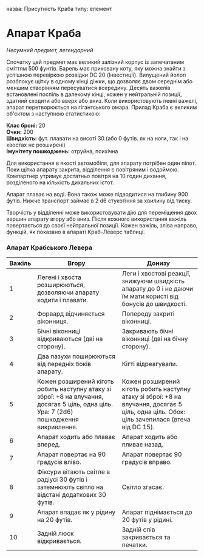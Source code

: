 назва: Присутність Краба типу: елемент

# Апарат Краба
_Несумний предмет, легендарний_

Спочатку цей предмет має великий залізний корпус із запечатаним сміттям 500 фунтів. Барель має приховану коту, яку можна знайти з успішною перевіркою розвідки DC 20 (Інвестиції). Випущений йолоп розблокує щітку в одному кінці діжки, що дозволяє двом середнім або меншим створінням пересуватися всередину. Десять важелів встановлені поспіль в далекому кінці, кожен у нейтральній позиції, здатний сходити або вверх або вниз. Коли використовують певні важелі, апарат перетворюється на гігантського омара. Прилад Краба є великим об'єктом з наступною статистикою:

**Клас броні:** 20    
**Очки:** 200    
**Швидкість:** фут. плавати на висоті 30.(або 0 футів. як на ноги, так і на хвостах не розширені)    
**Імунітету пошкоджень:** отруйна, психічна

Для використання в якості автомобіля, для апарату потрібен один пілот. Поки щітка апарату закрита, відділення є повітряним і водоймою. Компартнер утримує достатньо повітря на 10 годин дихання, розділеного на кількість дихальних істот.

Апарат плаває на воді. Вона також може підводитися на глибину 900 футів. Нижче транспорт займає в 2 d6 стукотіння за хвилину від тиску.

Творчість у відділенні може використовувати дію для переміщення двох вершин апарату вгору або вниз. Після кожного використання важіль повертається до своєї нейтральної позиції. Кожен важіль, зліва направо, функцій, як показано в апараті Краб-Леверс таблиці.

### Апарат Крабського Левера
| Важіль | Вгору                                                                                                                                    | Донизу                                                                                                                                      |
| ------ | ---------------------------------------------------------------------------------------------------------------------------------------- | ------------------------------------------------------------------------------------------------------------------------------------------- |
| 1      | Легені і хвоста розширюються, дозволяючи апарату ходити і плавати.                                                                       | Леги і хвостові реакції, знижуючи швидкість апарату до 0 і не даючи їм мати користі від бонусів до швидкості.                               |
| 2      | Форвард відчиняється віконниця.                                                                                                          | Попереду закриті віконниці.                                                                                                                 |
| 3      | Бічні віконниці відкриваються (дві на сторону).                                                                                          | Закривають бічні віконниці (дві на бічну сторону).                                                                                          |
| 4      | Два пазухи поширюються від передніх боків апарату.                                                                                       | Кігті відреагували.                                                                                                                         |
| 5      | Кожен розширений кіготь робить наступну атаку зі зброї: +8 на влучання, досягає 5 ціль, одна ціль. Ура: 7 (2d6) пошкодження викривлення. | Кожен розширений кіготь робить наступну атаку зі зброї: +8 на влучання, досягає 5 ціль, одна ціль. Обок: ціль зачепилася (втеча від DC 15). |
| 6      | Апарат ходить або плаває вперед.                                                                                                         | Апарат ходить або пливає назад.                                                                                                             |
| 7      | Апарат повертає на 90 градусів вліво.                                                                                                    | Апарат повертає 90 градусів вправо.                                                                                                         |
| 8      | Фіксури вітають світле в радіусі 30 футів і затемнюють світло на відстані додаткових 30 футів.                                           | Світло згасає.                                                                                                                              |
| 9      | Апарат впадає як у рідину на 20 футів.                                                                                                   | Апарат піднімається до 20 футів у рідині.                                                                                                   |
| 10     | Задній люск відкривається.                                                                                                               | Задній спів закривається та печатки.                                                                                                        |